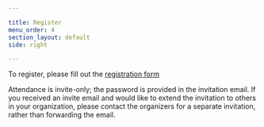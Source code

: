 ```yaml
---

title: Register
menu_order: 4
section_layout: default
side: right

---
```


To register, please fill out the [registration form](https://docs.google.com/forms/d/e/1FAIpQLSeSqF8K1UWoS5mjXK5R98G2Rhfb5m1iLqBebBbPb7VFN7DBLw/formResponse)

Attendance is invite-only; the password is provided in the invitation email. If you received an
invite email and would like to extend the invitation to others in your organization, please contact
the organizers for a separate invitation, rather than forwarding the email.
